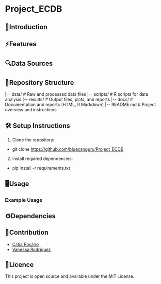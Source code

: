 # Project_ECDB
## 🧬Introduction

## ⚡Features

## 🔍Data Sources

## 📖Repository Structure
|-- data/                # Raw and processed data files
|-- scripts/             # R scripts for data analysis
|-- results/             # Output files, plots, and reports
|-- docs/                # Documentation and reports (HTML, R Markdown)
|-- README.md            # Project overview and instructions

## 🛠 Setup Instructions
1. Clone the repository:
- git clone https://github.com/bluecanguru/Project_ECDB
2. Install required dependencies:
- pip install -r requirements.txt

## 🖥️Usage
### Example Usage

## ⚙️Dependencies

## 📝Contribution
- [Cátia Rosário](https://github.com/bluecanguru)
- [Vanessa Rodriguez](https://github.com/VaneBR)

## 📜Licence
This project is open source and available under the MIT License.
